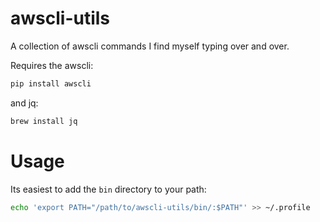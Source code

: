 # awscli-utils

A collection of awscli commands I find myself typing over and over.

Requires the awscli:

```sh
pip install awscli
```

and jq:

```sh
brew install jq
```

# Usage

Its easiest to add the `bin` directory to your path:

```sh
echo 'export PATH="/path/to/awscli-utils/bin/:$PATH"' >> ~/.profile
```

